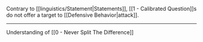 Contrary to [[linguistics/Statement|Statements]], [[1 - Calibrated Question]]s do not offer a target to [[Defensive Behavior|attack]].

---

Understanding of [[0 - Never Split The Difference]]
